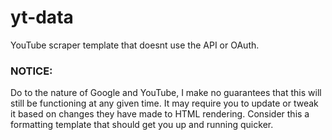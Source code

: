 # yt-data
YouTube scraper template that doesnt use the API or OAuth.
### NOTICE:
Do to the nature of Google and YouTube, I make no guarantees that this will still be functioning at any given time. It may require you to update or tweak it based on changes they have made to HTML rendering. Consider this a formatting template that should get you up and running quicker.
